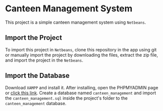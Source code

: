# Canteen Management System

This project is a simple canteen management system using `Netbeans`. 

## Import the Project
To import this project in `Netbeans`, clone this repository in the app using git or manually import the project by downloading the files, extract the zip file, and import the project in the `Netbeans`.

## Import the Database
Download `XAMPP` and install it. After installing, open the PHPMYADMIN page or [click this link](http://localhost/phpmyadmin/). Create a database named `canteen_management` and import the `canteen_management.sql` inside the project's folder to the `canteen_management` database.
